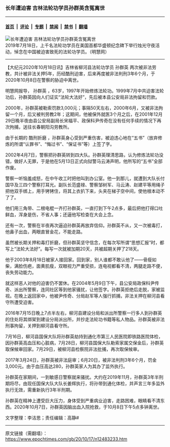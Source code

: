 ### 长年遭迫害 吉林法轮功学员孙群英含冤离世

---

#### [首页](../../../..?n12483233) &nbsp;|&nbsp; [评论](../../../../../epoch-comment?n12483233) &nbsp;|&nbsp; [专题](../../../../../epoch-special?n12483233) &nbsp;|&nbsp; [禁闻](../../../../../epoch-news?n12483233) &nbsp;|&nbsp; [禁书](../../../../../books?n12483233) &nbsp;|&nbsp; [翻墙](https://github.com/gfw-breaker/nogfw/blob/master/README.md?n12483233)


<div><img alt="长年遭迫害 吉林法轮功学员孙群英含冤离世" class="attachment-djy_600_400 size-djy_600_400 wp-post-image" src="https://i.epochtimes.com/assets/uploads/2020/10/2019-7-19-dc-vigil-11-ss-1-1-450x300.jpg"/>
<div class="caption">
 2019年7月18日，上千名法轮功学员在美国首都华盛顿纪念碑下举行烛光守夜活动，悼念在中国被迫害致死的法轮功学员。（明慧网）
</div></div><hr/><div class="post_content" id="artbody" itemprop="articleBody">
 <!-- article content begin -->
 <p>
  【大纪元2020年10月18日讯】吉林省柳河县法轮功学员
  <ok href="https://www.epochtimes.com/gb/tag/%E5%AD%99%E7%BE%A4%E8%8B%B1.html">
   孙群英
  </ok>
  两次被非法劳教，共计被非法关押5年，历经酷刑迫害，后来再度被非法判刑3年6个月，于2020年10月8日在警察的胁迫中离世。
 </p>
 <p>
  明慧网报导，
  <ok href="https://www.epochtimes.com/gb/tag/%E5%AD%99%E7%BE%A4%E8%8B%B1.html">
   孙群英
  </ok>
  ，63岁，1997年开始修炼法轮功。1999年7月中共迫害法轮功后，孙群英因向人们证实“法轮大法好”，先后被本县公安局非法拘留和罚款。
 </p>
 <p>
  2000年，孙群英被勒索罚款3,000元；事隔50天左右，2000年6月，又被非法拘留一个月，后又被判劳教2年；这期间，他被保外就医3个月之后，在2001年12月29日晚半夜由县公安局副局长宋福平、政保科尹传奇在没有任何手续的情况下再次拘捕，送往长春朝阳沟劳教所。
 </p>
 <p>
  由于长期的
  <ok href="https://www.epochtimes.com/gb/tag/%E9%85%B7%E5%88%91%E6%8A%98%E7%A3%A8.html">
   酷刑折磨
  </ok>
  ，孙群英身心受到严重伤害，被迫违心地在“五书”（放弃修炼的所谓“认罪书”、“悔过书”、“保证书”等）上签了字。
 </p>
 <p>
  2002年4月7日，警察把孙群英转到四大队。孙群英理清思路，认为修炼法轮功没错，做好人无罪，于是他在5月13日正式向狱警马云涛声明，他所写的“五书”全部作废。
 </p>
 <p>
  警察一听恼羞成怒，在中午收工时把他叫到办公室。他一到那儿，就遭到大队长付国华及三四个警察打耳光。副队长范盛禄、警察邹树军、马云涛、赵建平等用绳子把他双手绑上，用手铐铐住，将其上衣扒下来，头夹在梯子空中间，使他根本动不了了。
 </p>
 <p>
  他们用三角带、二根电棍一齐打孙群英，一直打到下午2点多，最后把他打得口吐鲜血，浑身是伤，不省人事；还逼他写检查在大会上念。
 </p>
 <p>
  还有一次，警察在半夜再次逼迫孙群英再放弃信仰。孙群英不从，又一次被毒打，他鼻子出血，两眼直冒金花，不能走路。
 </p>
 <p>
  虽然被长期关押和毒打折磨，但孙群英坚守信念，在每次写所谓“思想汇报”时，都写上“法轮大法好”。每写一次就被加期20天，共被超期关押了218天。
 </p>
 <p>
  他于2003年8月18日被家人接回家。回到家，别人谁都不敢认他了——骨瘦如柴，满脸伤疤，面黄肌瘦，双眼视力严重受损，连电视都看不清，两腿走路不便，丧失劳动能力。
 </p>
 <p>
  就这样恶人对他的迫害仍不罢休。在2004年5月9日下午，县公安局政保科尹传奇、派出所警察，连同社区等到他家骚扰，让他签字。孙群英拒绝后走脱，家被监视。在晚上返回家中，他被尹传奇、分局赵军等人强行抓捕，非法关押在柳河县看守所遭受迫害。
 </p>
 <p>
  2016年7月15日晚上7点半左右，柳河县建设分局和派出所警察一行多人到孙群英的住处将其绑架到建设分局派出所，并抄走法轮功书籍等私人物品。孙群英被非法刑事拘留，关押到柳河县看守所。
 </p>
 <p>
  7月16日，柳河县国保大队将孙群英劫持到通化市第三人民医院即铁路医院体检，因孙群英高血压和心脏病，7月28日，柳河县国保大队勒索家属交保金后，孙群英取保候审回家。7月29日，被柳河县检察院非法批捕，再次取保候审。
 </p>
 <p>
  2017年3月24日，孙群英被非法庭审；6月20日，被非法判刑3年6个月，罚金3,000元。由于血压高达280，孙群英家人为其办了监外执行。
 </p>
 <p>
  孙群英在家期间，一到敏感日警察就来骚扰。大约在2019年11月，孙群英3年半刑期将尽，由现任国保大队大队长姜辉执行，将孙带到通化体检，并声言三年多监外执行无效，需重新执行3年半刑期。
 </p>
 <p>
  孙群英在精神上遭受巨大压力，身体受到严重病业迫害，走路困难，眼睛看不清东西。2020年10月7日，孙群英因脑出血入院抢救，于10月8日下午5点多钟离世。
 </p>
 <p>
  文字整理：李洁思；责任编辑：高静#
 </p>
 <!-- article content end -->
 <div id="below_article_ad">
 </div>
</div>


---

原文链接（需翻墙）：https://www.epochtimes.com/gb/20/10/17/n12483233.htm